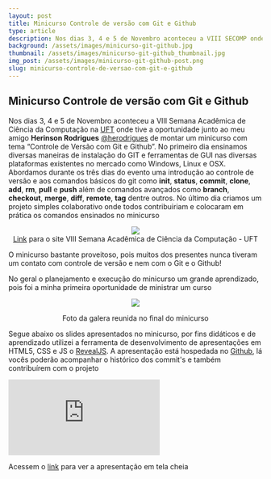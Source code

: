 ```yaml
---
layout: post
title: Minicurso Controle de versão com Git e Github
type: article
description: Nos dias 3, 4 e 5 de Novembro aconteceu a VIII SECOMP onde tive a oportunidade junto ao meu amigo @herodrigues de montar um minicurso com tema Controle de Versão com Git e Github.
background: /assets/images/minicurso-git-github.jpg
thumbnail: /assets/images/minicurso-git-github_thumbnail.jpg
img_post: /assets/images/minicurso-git-github-post.png
slug: minicurso-controle-de-versao-com-git-e-github
---
```


Minicurso Controle de versão com Git e Github
------

Nos dias 3, 4 e 5 de Novembro aconteceu a VIII Semana Acadêmica de Ciência da Computação na [UFT](http://www.uft.edu.br) onde tive a oportunidade junto ao meu amigo <b>Herinson Rodrigues</b> [@herodrigues](https://www.github.com.br/herodrigues) de montar um minicurso com tema “Controle de Versão com Git e Github”.
No primeiro dia ensinamos diversas maneiras de instalação do GIT e ferramentas de GUI nas diversas plataformas existentes no mercado como Windows, Linux e OSX.
Abordamos durante os três dias do evento uma introdução ao controle de versão e aos comandos básicos do git como <b>init</b>, <b>status</b>, <b>commit</b>, <b>clone</b>, <b>add</b>, <b>rm</b>, <b>pull</b> e <b>push</b> além de comandos avançados como <b>branch</b>, <b>checkout</b>, <b>merge</b>, <b>diff</b>, <b>remote</b>, <b>tag</b> dentre outros.
No último dia criamos um projeto simples colaborativo onde todos contribuiriam e colocaram em prática os comandos ensinados no minicurso <i class="em em-grimacing"></i>

<p align="center">
  <img src="http://viniciusaires.me/secompuft/img/secomp_logo_decription.png" style="max-width: 100%;"/><br>
  <a href="http://viniciusaires.me/secompuft" target="_blank">Link</a> para o site VIII Semana Acadêmica de Ciência da Computação - UFT
</p>

O minicurso bastante proveitoso, pois muitos dos presentes nunca tiveram um contato com controle de versão e nem com o Git e o Github!

No geral o planejamento e execução do minicurso um grande aprendizado, pois foi a minha primeira oportunidade de ministrar um curso <i class="em em-sunglasses"></i>

<p align="center"><img src="{{ site.baseurl }}/assets/images/git-github-photo.jpg" style="max-width: 100%;"/></p>
<p align="center">Foto da galera reunida no final do minicurso <i class="em em-full_moon_with_face"></i></p>

Segue abaixo os slides apresentados no minicurso, por fins didáticos e de aprendizado utilizei a ferramenta de desenvolvimento de apresentações em HTML5, CSS e JS o [RevealJS](http://lab.hakim.se/reveal-js/). A apresentação está hospedada no [Github](https://github.com/viniciusaires/minicurso-controle-de-versao-com-git-github), lá vocês poderão acompanhar o histórico dos commit's e também contribuírem com o projeto <i class="em em---1"></i>

<div class="myIframe">
  <iframe src="http://viniciusaires.me/controle-de-versao-com-git-github-conceitos-basicos" frameborder="0" allowfullscreen></iframe>
</div>

Acessem o <a href="http://viniciusaires.me/minicurso-controle-de-versao-com-git-github" target="_blank">link</a> para ver a apresentação em tela cheia <i class="em em-smile"></i>
